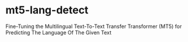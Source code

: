# mt5-lang-detect
Fine-Tuning the Multilingual Text-To-Text Transfer Transformer (MT5) for Predicting The Language Of The Given Text
